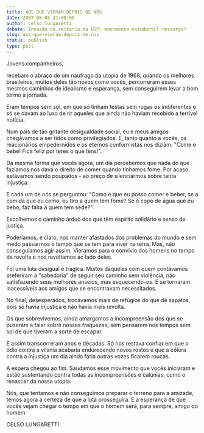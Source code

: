 ```yaml
---
title: AOS QUE VIERAM DEPOIS DE NÓS
date: 2007-06-05 21:00:00
author: celso.lungaretti
debate: Invasão da reitoria da USP: movimento estudantil ressurge?
slug: aos-que-vieram-depois-de-nos
status: publish 
type: post
---
```


Jovens companheiros,   

  

recebam o abraço de um náufrago da utopia de 1968, quando os melhores brasileiros, muitos deles tão novos como vocês, percorreram esses mesmos caminhos de idealismo e esperança, sem conseguirem levar a bom termo a jornada.   

  

Eram tempos sem sol, em que só tinham testas sem rugas os indiferentes e só se davam ao luxo de rir aqueles que ainda não haviam recebido a terrível notícia.   

  

Num país de tão gritante desigualdade social, eu e meus amigos chegávamos a ser tidos como privilegiados. E, tanto quanto a vocês, os reacionários empedernidos e os eternos conformistas nos diziam: "Come e bebe! Fica feliz por teres o que tens!".   

  

Da mesma forma que vocês agora, um dia percebemos que nada do que fazíamos nos dava o direito de comer quando tínhamos fome. Por acaso, estávamos sendo poupados - ao preço de silenciarmos sobre tanta injustiça.   

  

E cada um de nós se perguntou: "Como é que eu posso comer e beber, se a comida que eu como, eu tiro a quem tem fome? Se o copo de água que eu bebo, faz falta a quem tem sede?".   

  

Escolhemos o caminho árduo dos que têm espírito solidário e senso de justiça.   

  

Poderíamos, é claro, nos manter afastados dos problemas do mundo e sem medo passarmos o tempo que se tem para viver na terra. Mas, não conseguíamos agir assim. Viéramos para o convívio dos homens no tempo da revolta e nos revoltamos ao lado deles.   

  

Foi uma luta desigual e trágica. Muitos daqueles com quem contávamos preferiram a "sabedoria" de seguir seu caminho sem violência, não satisfazendo seus melhores anseios, mas esquecendo-os. E se tornaram inacessíveis aos amigos que se encontravam necessitados.   

  

No final, desesperados, trocávamos mais de refúgios do que de sapatos, pois só havia injustiça e não havia mais revolta.   

  

Os que sobrevivemos, ainda amargamos a incompreensão dos que se puseram a falar sobre nossas fraquezas, sem pensarem nos tempos sem sol de que tiveram a sorte de escapar.   

  

E assim transcorreram anos e décadas. Só nos restava confiar em que o ódio contra a vilania acabaria endurecendo novos rostos e que a cólera contra a injustiça um dia ainda faria outras vozes ficarem roucas.   

  

A espera chegou ao fim. Saudamos esse movimento que vocês iniciaram e estão sustentando contra todas as incompreensões e calúnias, como o renascer da nossa utopia.   

  

Nós, que tentamos e não conseguimos preparar o terreno para a amizade, temos agora a certeza de que a luta prosseguirá. E a esperança de que vocês vejam chegar o tempo em que o homem será, para sempre, amigo do homem.   

  

CELSO LUNGARETTI
